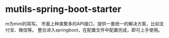 # mutils-spring-boot-starter
m为mini的简写。 市面上种类繁多的API接口，提供一套统一的解决方案，比如支付宝、微信等。 整合进入springboot，在配置文件中配置完成，即可上手使用。
